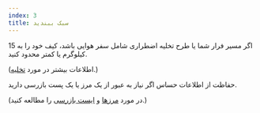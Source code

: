 ```yaml
---
index: 3
title: سبک ببندید
---
```

اگر مسیر فرار شما یا طرح تخلیه اضطراری شامل سفر هوایی باشد، کیف خود را به 15 کیلوگرم یا کمتر محدود کنید.

(اطلاعات بیشتر در مورد [تخلیه](umbrella://incident-response/evacuation).)

حفاظت از اطلاعات حساس اگر نیاز به عبور از یک مرز یا یک پست بازرسی دارید.

(در مورد [مرزها](umbrella://travel/borders) و [ایست بازرسی](umbrella://travel/checkpoints) را مطالعه کنید.)